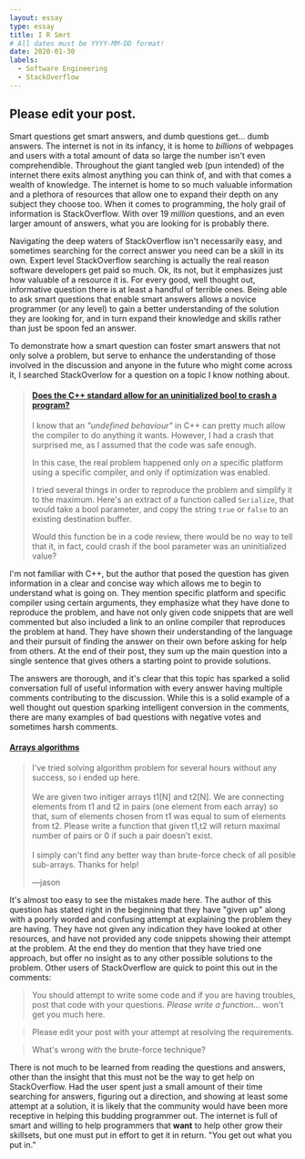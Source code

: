 ```yaml
---
layout: essay
type: essay
title: I R Smrt
# All dates must be YYYY-MM-DD format!
date: 2020-01-30
labels:
  - Software Engineering
  - StackOverflow
---
```


## Please edit your post.

Smart questions get smart answers, and dumb questions get... dumb answers. The internet is not in its infancy, it is home to *billions* of webpages and users with a total amount of data so large the number isn't even comprehendible. Throughout the giant tangled web (pun intended) of the internet there exits almost anything you can think of, and with that comes a wealth of knowledge. The internet is home to so much valuable information and a plethora of resources that allow one to expand their depth on any subject they choose too. When it comes to programming, the holy grail of information is StackOverflow. With over 19 *million* questions, and an even larger amount of answers, what you are looking for is probably there. 

Navigating the deep waters of StackOverflow isn't necessarily easy, and sometimes searching for the correct answer you need can be a skill in its own. Expert level StackOverflow searching is actually the real reason software developers get paid so much. Ok, its not, but it emphasizes just how valuable of a resource it is. For every good, well thought out, informative question there is at least a handful of terrible ones. Being able to ask smart questions that enable smart answers allows a novice programmer (or any level) to gain a better understanding of the solution they are looking for, and in turn expand their knowledge and skills rather than just be spoon fed an answer.

To demonstrate how a smart question can foster smart answers that not only solve a problem, but serve to enhance the understanding of those involved in the discussion and anyone in the future who might come across it, I searched StackOverlow for a question on a topic I know nothing about.

>#### [Does the C++ standard allow for an uninitialized bool to crash a program?](https://stackoverflow.com/questions/54120862/does-the-c-standard-allow-for-an-uninitialized-bool-to-crash-a-program)
>
>I know that an *"undefined behaviour"* in C++ can pretty much allow the compiler to do anything it wants. However, I had a crash that surprised me, as I assumed that the code was safe enough.
>
>In this case, the real problem happened only on a specific platform using a specific compiler, and only if optimization was enabled.
>
>I tried several things in order to reproduce the problem and simplify it to the maximum. Here's an extract of a function called `Serialize`, that would take a bool parameter, and copy the string `true` or `false` to an existing destination buffer.
>
>Would this function be in a code review, there would be no way to tell that it, in fact, could crash if the bool parameter was an uninitialized value?

I'm not familiar with C++, but the author that posed the question has given information in a clear and concise way which allows me to begin to understand what is going on. They mention specific platform and specific compiler using certain arguments, they emphasize what they have done to reproduce the problem, and have not only given code snippets that are well commented but also included a link to an online compiler that reproduces the problem at hand. They have shown their understanding of the language and their pursuit of finding the answer on their own before asking for help from others. At the end of their post, they sum up the main question into a single sentence that gives others a starting point to provide solutions.

The answers are thorough, and it's clear that this topic has sparked a solid conversation full of useful information with every answer having multiple comments contributing to the discussion. While this is a solid example of a well thought out question sparking intelligent conversion in the comments, there are many examples of bad questions with negative votes and sometimes harsh comments.

#### [Arrays algorithms](https://stackoverflow.com/questions/59996519/arrays-algorithms)
<blockquote>
<p>I've tried solving algorithm problem for several hours without any success, so i ended up here.
<br><br>
We are given two initiger arrays t1[N] and t2[N]. We are connecting  elements from t1 and t2 in pairs (one element from each array) so that,  sum of elements chosen from t1 was equal to sum of elements from t2.  Please write a function that given t1,t2 will return maximal number of  pairs or 0 if such a pair doesn't exist.
<br><br>
I simply can't find any better way than brute-force check of all posible sub-arrays. Thanks for help!</p>
<footer>—jason</footer>
</blockquote>

It's almost too easy to see the mistakes made here. The author of this question has stated right in the beginning that they have "given up" along with a poorly worded and confusing attempt at explaining the problem they are having. They have not given any indication they have looked at other resources, and have not provided any code snippets showing their attempt at the problem. At the end they do mention that they have tried one approach, but offer no insight as to any other possible solutions to the problem. Other users of StackOverflow are quick to point this out in the comments:

> You should attempt to write some code and if you are having troubles, post that code with your questions. *Please write a function...* won't get you much here.

> Please edit your post with your attempt at resolving the requirements.

> What's wrong with the brute-force technique?

There is not much to be learned from reading the questions and answers, other than the insight that this must not be the way to get help on StackOverflow. Had the user spent just a small amount of their time searching for answers, figuring out a direction, and showing at least some attempt at a solution, it is likely that the community would have been more receptive in helping this budding programmer out. The internet is full of smart and willing to help programmers that **want** to help other grow their skillsets, but one must put in effort to get it in return. "You get out what you put in."
